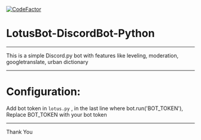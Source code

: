 [![CodeFactor](https://www.codefactor.io/repository/github/vineypsunu/lotusbot-discordbot-python/badge/master)](https://www.codefactor.io/repository/github/vineypsunu/lotusbot-discordbot-python/overview/master)
# LotusBot-DiscordBot-Python
---

This is a simple Discord.py bot with features like leveling, moderation, googletranslate, urban dictionary

---
# Configuration:
Add  bot token in `lotus.py` , in the last line where bot.run('BOT_TOKEN'),
Replace BOT_TOKEN with your bot token

---
Thank You 

